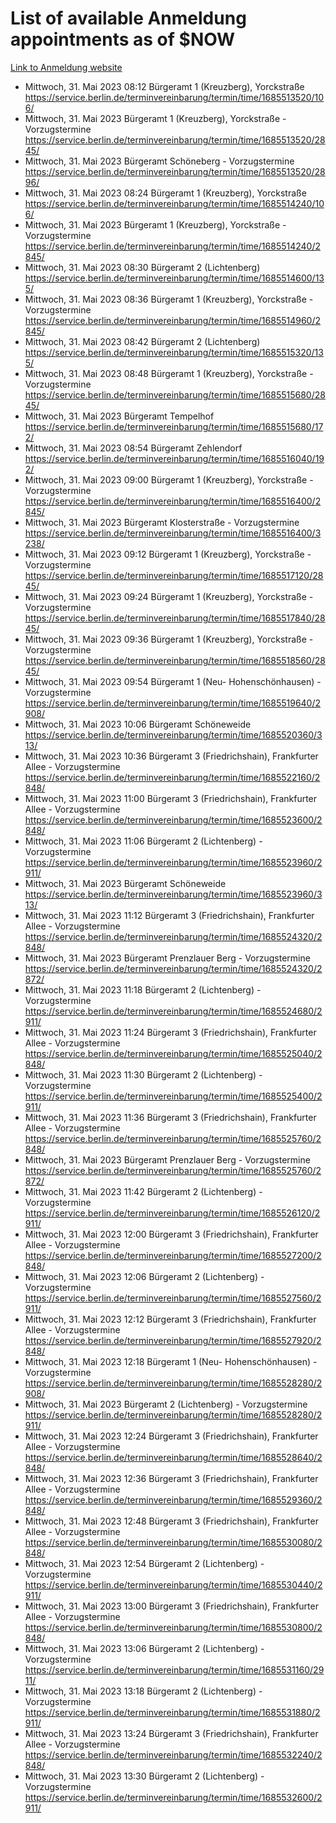 # List of available Anmeldung appointments as of $NOW
[Link to Anmeldung website](https://service.berlin.de/terminvereinbarung/termin/tag.php?termin=1&anliegen[]=120686&dienstleisterlist=122210,122217,327316,122219,327312,122227,327314,122231,327346,122243,327348,122254,122252,329742,122260,329745,122262,329748,122271,327278,122273,327274,122277,327276,330436,122280,327294,122282,327290,122284,327292,122291,327270,122285,327266,122286,327264,122296,327268,150230,329760,122297,327286,122294,327284,122312,329763,122314,329775,122304,327330,122311,327334,122309,327332,317869,122281,327352,122279,329772,122283,122276,327324,122274,327326,122267,329766,122246,327318,122251,327320,122257,327322,122208,327298,122226,327300&herkunft=http%3A%2F%2Fservice.berlin.de%2Fdienstleistung%2F120686%2F)
- Mittwoch, 31. Mai 2023 08:12 Bürgeramt 1 (Kreuzberg), Yorckstraße https://service.berlin.de/terminvereinbarung/termin/time/1685513520/106/
- Mittwoch, 31. Mai 2023  Bürgeramt 1 (Kreuzberg), Yorckstraße - Vorzugstermine https://service.berlin.de/terminvereinbarung/termin/time/1685513520/2845/
- Mittwoch, 31. Mai 2023  Bürgeramt Schöneberg - Vorzugstermine https://service.berlin.de/terminvereinbarung/termin/time/1685513520/2896/
- Mittwoch, 31. Mai 2023 08:24 Bürgeramt 1 (Kreuzberg), Yorckstraße https://service.berlin.de/terminvereinbarung/termin/time/1685514240/106/
- Mittwoch, 31. Mai 2023  Bürgeramt 1 (Kreuzberg), Yorckstraße - Vorzugstermine https://service.berlin.de/terminvereinbarung/termin/time/1685514240/2845/
- Mittwoch, 31. Mai 2023 08:30 Bürgeramt 2 (Lichtenberg) https://service.berlin.de/terminvereinbarung/termin/time/1685514600/135/
- Mittwoch, 31. Mai 2023 08:36 Bürgeramt 1 (Kreuzberg), Yorckstraße - Vorzugstermine https://service.berlin.de/terminvereinbarung/termin/time/1685514960/2845/
- Mittwoch, 31. Mai 2023 08:42 Bürgeramt 2 (Lichtenberg) https://service.berlin.de/terminvereinbarung/termin/time/1685515320/135/
- Mittwoch, 31. Mai 2023 08:48 Bürgeramt 1 (Kreuzberg), Yorckstraße - Vorzugstermine https://service.berlin.de/terminvereinbarung/termin/time/1685515680/2845/
- Mittwoch, 31. Mai 2023  Bürgeramt Tempelhof https://service.berlin.de/terminvereinbarung/termin/time/1685515680/172/
- Mittwoch, 31. Mai 2023 08:54 Bürgeramt Zehlendorf https://service.berlin.de/terminvereinbarung/termin/time/1685516040/192/
- Mittwoch, 31. Mai 2023 09:00 Bürgeramt 1 (Kreuzberg), Yorckstraße - Vorzugstermine https://service.berlin.de/terminvereinbarung/termin/time/1685516400/2845/
- Mittwoch, 31. Mai 2023  Bürgeramt Klosterstraße - Vorzugstermine https://service.berlin.de/terminvereinbarung/termin/time/1685516400/3238/
- Mittwoch, 31. Mai 2023 09:12 Bürgeramt 1 (Kreuzberg), Yorckstraße - Vorzugstermine https://service.berlin.de/terminvereinbarung/termin/time/1685517120/2845/
- Mittwoch, 31. Mai 2023 09:24 Bürgeramt 1 (Kreuzberg), Yorckstraße - Vorzugstermine https://service.berlin.de/terminvereinbarung/termin/time/1685517840/2845/
- Mittwoch, 31. Mai 2023 09:36 Bürgeramt 1 (Kreuzberg), Yorckstraße - Vorzugstermine https://service.berlin.de/terminvereinbarung/termin/time/1685518560/2845/
- Mittwoch, 31. Mai 2023 09:54 Bürgeramt 1 (Neu- Hohenschönhausen) - Vorzugstermine https://service.berlin.de/terminvereinbarung/termin/time/1685519640/2908/
- Mittwoch, 31. Mai 2023 10:06 Bürgeramt Schöneweide https://service.berlin.de/terminvereinbarung/termin/time/1685520360/313/
- Mittwoch, 31. Mai 2023 10:36 Bürgeramt 3 (Friedrichshain), Frankfurter Allee - Vorzugstermine https://service.berlin.de/terminvereinbarung/termin/time/1685522160/2848/
- Mittwoch, 31. Mai 2023 11:00 Bürgeramt 3 (Friedrichshain), Frankfurter Allee - Vorzugstermine https://service.berlin.de/terminvereinbarung/termin/time/1685523600/2848/
- Mittwoch, 31. Mai 2023 11:06 Bürgeramt 2 (Lichtenberg) - Vorzugstermine https://service.berlin.de/terminvereinbarung/termin/time/1685523960/2911/
- Mittwoch, 31. Mai 2023  Bürgeramt Schöneweide https://service.berlin.de/terminvereinbarung/termin/time/1685523960/313/
- Mittwoch, 31. Mai 2023 11:12 Bürgeramt 3 (Friedrichshain), Frankfurter Allee - Vorzugstermine https://service.berlin.de/terminvereinbarung/termin/time/1685524320/2848/
- Mittwoch, 31. Mai 2023  Bürgeramt Prenzlauer Berg - Vorzugstermine https://service.berlin.de/terminvereinbarung/termin/time/1685524320/2872/
- Mittwoch, 31. Mai 2023 11:18 Bürgeramt 2 (Lichtenberg) - Vorzugstermine https://service.berlin.de/terminvereinbarung/termin/time/1685524680/2911/
- Mittwoch, 31. Mai 2023 11:24 Bürgeramt 3 (Friedrichshain), Frankfurter Allee - Vorzugstermine https://service.berlin.de/terminvereinbarung/termin/time/1685525040/2848/
- Mittwoch, 31. Mai 2023 11:30 Bürgeramt 2 (Lichtenberg) - Vorzugstermine https://service.berlin.de/terminvereinbarung/termin/time/1685525400/2911/
- Mittwoch, 31. Mai 2023 11:36 Bürgeramt 3 (Friedrichshain), Frankfurter Allee - Vorzugstermine https://service.berlin.de/terminvereinbarung/termin/time/1685525760/2848/
- Mittwoch, 31. Mai 2023  Bürgeramt Prenzlauer Berg - Vorzugstermine https://service.berlin.de/terminvereinbarung/termin/time/1685525760/2872/
- Mittwoch, 31. Mai 2023 11:42 Bürgeramt 2 (Lichtenberg) - Vorzugstermine https://service.berlin.de/terminvereinbarung/termin/time/1685526120/2911/
- Mittwoch, 31. Mai 2023 12:00 Bürgeramt 3 (Friedrichshain), Frankfurter Allee - Vorzugstermine https://service.berlin.de/terminvereinbarung/termin/time/1685527200/2848/
- Mittwoch, 31. Mai 2023 12:06 Bürgeramt 2 (Lichtenberg) - Vorzugstermine https://service.berlin.de/terminvereinbarung/termin/time/1685527560/2911/
- Mittwoch, 31. Mai 2023 12:12 Bürgeramt 3 (Friedrichshain), Frankfurter Allee - Vorzugstermine https://service.berlin.de/terminvereinbarung/termin/time/1685527920/2848/
- Mittwoch, 31. Mai 2023 12:18 Bürgeramt 1 (Neu- Hohenschönhausen) - Vorzugstermine https://service.berlin.de/terminvereinbarung/termin/time/1685528280/2908/
- Mittwoch, 31. Mai 2023  Bürgeramt 2 (Lichtenberg) - Vorzugstermine https://service.berlin.de/terminvereinbarung/termin/time/1685528280/2911/
- Mittwoch, 31. Mai 2023 12:24 Bürgeramt 3 (Friedrichshain), Frankfurter Allee - Vorzugstermine https://service.berlin.de/terminvereinbarung/termin/time/1685528640/2848/
- Mittwoch, 31. Mai 2023 12:36 Bürgeramt 3 (Friedrichshain), Frankfurter Allee - Vorzugstermine https://service.berlin.de/terminvereinbarung/termin/time/1685529360/2848/
- Mittwoch, 31. Mai 2023 12:48 Bürgeramt 3 (Friedrichshain), Frankfurter Allee - Vorzugstermine https://service.berlin.de/terminvereinbarung/termin/time/1685530080/2848/
- Mittwoch, 31. Mai 2023 12:54 Bürgeramt 2 (Lichtenberg) - Vorzugstermine https://service.berlin.de/terminvereinbarung/termin/time/1685530440/2911/
- Mittwoch, 31. Mai 2023 13:00 Bürgeramt 3 (Friedrichshain), Frankfurter Allee - Vorzugstermine https://service.berlin.de/terminvereinbarung/termin/time/1685530800/2848/
- Mittwoch, 31. Mai 2023 13:06 Bürgeramt 2 (Lichtenberg) - Vorzugstermine https://service.berlin.de/terminvereinbarung/termin/time/1685531160/2911/
- Mittwoch, 31. Mai 2023 13:18 Bürgeramt 2 (Lichtenberg) - Vorzugstermine https://service.berlin.de/terminvereinbarung/termin/time/1685531880/2911/
- Mittwoch, 31. Mai 2023 13:24 Bürgeramt 3 (Friedrichshain), Frankfurter Allee - Vorzugstermine https://service.berlin.de/terminvereinbarung/termin/time/1685532240/2848/
- Mittwoch, 31. Mai 2023 13:30 Bürgeramt 2 (Lichtenberg) - Vorzugstermine https://service.berlin.de/terminvereinbarung/termin/time/1685532600/2911/
